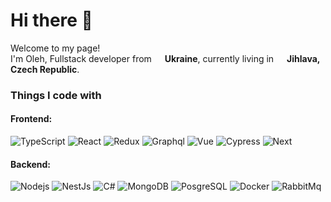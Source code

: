 <h1>Hi there 👋</h1>



<p>Welcome to my page! </br> I'm Oleh, Fullstack developer from <img src="https://cdn-icons-png.flaticon.com/512/197/197572.png" width="13"/> <b>Ukraine</b>, currently living in <img src="https://cdn-icons-png.flaticon.com/512/197/197561.png" width="13"/> <b>Jihlava, Czech Republic</b>. </p>
<h3>Things I code with</h3>
<h4>Frontend:</h4>
<p>
  <img alt="TypeScript" src="https://img.shields.io/badge/-TypeScript-007ACC?style=flat-square&logo=typescript&logoColor=white" />
  <img alt="React" src="https://img.shields.io/badge/-React-45b8d8?style=flat-square&logo=react&logoColor=white" />
  <img alt="Redux" src="https://img.shields.io/badge/-Redux-764ABC?style=flat-square&logo=redux&logoColor=white" />
  <img alt="Graphql" src="https://img.shields.io/badge/-Graphql-ea2845?style=flat-square&logo=graphql&logoColor=white" />
  <img alt="Vue" src="https://img.shields.io/badge/-Vue-13aa52?style=flat-square&logo=vue.js&logoColor=white" />
  <img alt="Cypress" src="https://img.shields.io/badge/-Cypress-1f1f1f?style=flat-square&logo=cypress&logoColor=white" />
  <img alt="Next" src="https://img.shields.io/badge/-Next-ea2845?style=flat-square&logo=next.js&logoColor=white" />
  </p>
<h4>Backend:</h4>
<p>
  <img alt="Nodejs" src="https://img.shields.io/badge/-Nodejs-43853d?style=flat-square&logo=Node.js&logoColor=white" />
  <img alt="NestJs" src="https://img.shields.io/badge/-Nest-ea2845?style=flat-square&logo=nestjs&logoColor=white" />
  <img alt="C#" src="https://img.shields.io/badge/-CSharp-8400f0?style=flat-square&logo=Csharp&logoColor=white" />
  <img alt="MongoDB" src="https://img.shields.io/badge/-MongoDB-13aa52?style=flat-square&logo=mongodb&logoColor=white" />
  <img alt="PosgreSQL" src="https://img.shields.io/badge/-PostgreSQL-007ACC?style=flat-square&logo=postgresql&logoColor=white" /> 
  <img alt="Docker" src="https://img.shields.io/badge/-Docker-46a2f1?style=flat-square&logo=docker&logoColor=white" />
  <img alt="RabbitMq" src="https://img.shields.io/badge/-RabbitMQ-F05032?style=flat-square&logo=rabbitmq&logoColor=white" />
</p>
